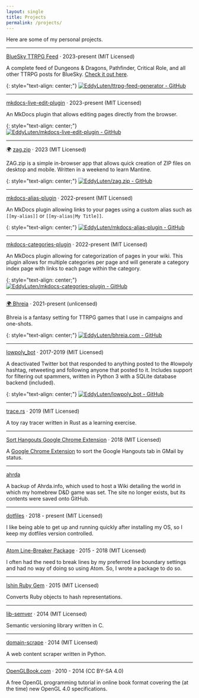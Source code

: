 ```yaml
---
layout: single
title: Projects
permalink: /projects/
---
```


Here are some of my personal projects.

---

[BlueSky TTRPG Feed](https://github.com/EddyLuten/ttrpg-feed-generator) &middot; 2023-present (MIT Licensed)

A complete feed of Dungeons & Dragons, Pathfinder, Critical Role, and all other TTRPG posts for BlueSky. [Check it out here](https://bsky.app/profile/did:plc:56dp2st2pupnf7qsxko2qmmd/feed/ttrpg).

{: style="text-align: center;"}
[![EddyLuten/ttrpg-feed-generator - GitHub](https://gh-card.dev/repos/EddyLuten/ttrpg-feed-generator.svg)](https://github.com/EddyLuten/ttrpg-feed-generator)

---

[mkdocs-live-edit-plugin](https://pypi.org/project/mkdocs-live-edit-plugin/) &middot; 2023-present (MIT Licensed)

An MkDocs plugin that allows editing pages directly from the browser.

{: style="text-align: center;"}
[![EddyLuten/mkdocs-live-edit-plugin - GitHub](https://gh-card.dev/repos/EddyLuten/mkdocs-live-edit-plugin.svg)](https://github.com/EddyLuten/mkdocs-live-edit-plugin)

---

🌍 [zag.zip](https://zag.zip/) &middot; 2023 (MIT Licensed)

ZAG.zip is a simple in-browser app that allows quick creation of ZIP files on desktop and mobile. Written in a weekend to learn Mantine.

{: style="text-align: center;"}
[![EddyLuten/zag.zip - GitHub](https://gh-card.dev/repos/EddyLuten/zag.zip.svg)](https://github.com/EddyLuten/zag.zip)

---

[mkdocs-alias-plugin](https://pypi.org/project/mkdocs-alias-plugin/) &middot; 2022-present (MIT Licensed)

An MkDocs plugin allowing links to your pages using a custom alias such as `[[my-alias]]` or `[[my-alias|My Title]]`.

{: style="text-align: center;"}
[![EddyLuten/mkdocs-alias-plugin - GitHub](https://gh-card.dev/repos/EddyLuten/mkdocs-alias-plugin.svg)](https://github.com/EddyLuten/mkdocs-alias-plugin)

---

[mkdocs-categories-plugin](https://pypi.org/project/mkdocs-categories-plugin/) &middot; 2022-present (MIT Licensed)

An MkDocs plugin allowing for categorization of pages in your wiki. This plugin allows for multiple categories per page and will generate a category index page with links to each page within the category.

{: style="text-align: center;"}
[![EddyLuten/mkdocs-categories-plugin - GitHub](https://gh-card.dev/repos/EddyLuten/mkdocs-categories-plugin.svg)](https://github.com/EddyLuten/mkdocs-categories-plugin)

---

[🌍 Bhreia](https://bhreia.com/) &middot; 2021-present (unlicensed)

Bhreia is a fantasy setting for TTRPG games that I use in campaigns and one-shots.

{: style="text-align: center;"}
[![EddyLuten/bhreia.com - GitHub](https://gh-card.dev/repos/EddyLuten/bhreia.com.svg)](https://github.com/EddyLuten/bhreia.com)

---

[lowpoly_bot](https://github.com/EddyLuten/lowpoly_bot) &middot; 2017-2019 (MIT Licensed)

A deactivated Twitter bot that responded to anything posted to the #lowpoly hashtag, retweeting and following anyone that posted to it. Includes support for filtering out spammers, written in Python 3 with a SQLite database backend (included).

{: style="text-align: center;"}
[![EddyLuten/lowpoly_bot - GitHub](https://gh-card.dev/repos/EddyLuten/lowpoly_bot.svg)](https://github.com/EddyLuten/lowpoly_bot)

---

[trace.rs](https://github.com/EddyLuten/trace.rs) &middot; 2019 (MIT Licensed)

A toy ray tracer written in Rust as a learning exercise.

---

[Sort Hangouts Google Chrome Extension](https://github.com/EddyLuten/sort-hangouts) &middot; 2018 (MIT Licensed)

A [Google Chrome Extension](https://chrome.google.com/webstore/detail/sort-hangouts-tab-in-gmai/kidpfddmdpkgilenchiaeehgfilnhapf) to sort the Google Hangouts tab in GMail by status.

---

[ahrda](https://github.com/EddyLuten/ahrda)

A backup of Ahrda.info, which used to host a Wiki detailing the world in which my homebrew D&D game was set. The site no longer exists, but its contents were saved onto GitHub.

---

[dotfiles](https://github.com/EddyLuten/dotfiles) &middot; 2018 - present (MIT Licensed)

I like being able to get up and running quickly after installing my OS, so I keep my dotfiles version controlled.

---

[Atom Line-Breaker Package](https://github.com/EddyLuten/line-breaker) &middot; 2015 - 2018 (MIT Licensed)

I often had the need to break lines by my preferred line boundary settings and had no way of doing so using Atom. So, I wrote a package to do so.

---

[Ishin Ruby Gem](https://github.com/EddyLuten/ishin) &middot; 2015 (MIT Licensed)

Converts Ruby objects to hash representations.

---

[lib-semver](https://github.com/EddyLuten/lib-semver) &middot; 2014 (MIT Licensed)

Semantic versioning library written in C.

---

[domain-scrape](https://github.com/EddyLuten/domain-scrape) &middot; 2014 (MIT Licensed)

A web content scraper written in Python.

---

[OpenGLBook.com](http://openglbook.com) &middot; 2010 - 2014 (CC BY-SA 4.0)

A free OpenGL programming tutorial in online book format covering the (at the time) new OpenGL 4.0 specifications.
